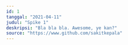 ```yaml
---
id: 1
tanggal: "2021-04-11"
judul: "Spike 1"
deskripsi: "Bla bla bla. Awesome, ye kan?"
source: "https://www.github.com/sakitkepala"
---
```

